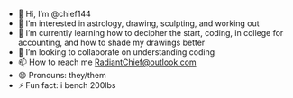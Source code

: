 - 👋 Hi, I’m @chief144
- 👀 I’m interested in astrology, drawing, sculpting, and working out
- 🌱 I’m currently learning how to decipher the start, coding, in college for accounting, and how to shade my drawings better 
- 💞️ I’m looking to collaborate on understanding coding
- 📫 How to reach me RadiantChief@outlook.com
- 😄 Pronouns: they/them
- ⚡ Fun fact: i bench 200lbs

<!---
chief144/chief144 is a ✨ special ✨ repository because its `README.md` (this file) appears on your GitHub profile.
You can click the Preview link to take a look at your changes.
--->
